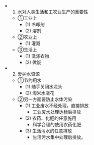 -
  1. 水对人类生活和工农业生产的重要性
	- ①工业上
		- (1) 冷却剂
		- (2) 溶剂
	- ②农业上
		- (1) 灌溉
	- ③生活上
		- (1) 洗涤衣物
		- (2) 做饭
-
  2. 爱护水资源
	- ①节约用水
		- (1) 随手关闭水龙头
		- (2) 淘米水浇花
	- ②另一方面要防止水体污染
		- (1) 工业废水不经处理，直接排放
			- 工业废水处理达标后排放
		- (2) 农药、化肥的任意施用
			- 科学合理的使用农药化肥
		- (3) 生活污水的任意排放
			- 生活污水集中处理后排放。